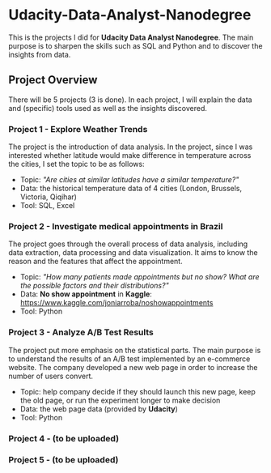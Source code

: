 # Udacity-Data-Analyst-Nanodegree

This is the projects I did for **Udacity Data Analyst Nanodegree**.
The main purpose is to sharpen the skills such as SQL and Python and to discover the insights from data.

## Project Overview

There will be 5 projects (3 is done). In each project, I will explain the data and (specific) tools used as well as the insights discovered.


### Project 1 - Explore Weather Trends

The project is the introduction of data analysis. In the project, since I was interested whether latitude would make difference in temperature across the cities, I set the topic to be as follows: 

- Topic: _"Are cities at similar latitudes have a similar temperature?"_
- Data: the historical temperature data of 4 cities (London, Brussels, Victoria, Qiqihar)
- Tool: SQL, Excel 


### Project 2 - Investigate medical appointments in Brazil

The project goes through the overall process of data analysis, including data extraction, data processing and data visualization. It aims to know the reason and the features that affect the appointment.

- Topic: _"How many patients made appointments but no show? What are the possible factors and their distributions?"_
- Data: **No show appointment** in **Kaggle**: https://www.kaggle.com/joniarroba/noshowappointments
- Tool: Python


### Project 3 - Analyze A/B Test Results

The project put more emphasis on the statistical parts.  The main purpose is to understand the results of an A/B test implemented by an e-commerce website. The company developed a new web page in order to increase the number of users convert.

- Topic: help company decide if they should launch this new page, keep the old page, or run the experiment longer to make decision
- Data: the web page data (provided by **Udacity**)
- Tool: Python


### Project 4 - (to be uploaded)


### Project 5 - (to be uploaded)
